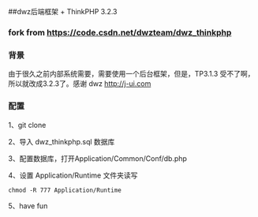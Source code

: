 ##dwz后端框架 + ThinkPHP 3.2.3

### fork from https://code.csdn.net/dwzteam/dwz_thinkphp 

### 背景

由于很久之前内部系统需要，需要使用一个后台框架，但是，TP3.1.3 受不了啊，所以就改成3.2.3了。感谢 dwz http://j-ui.com

### 配置

1、git clone 

2、导入 dwz_thinkphp.sql 数据库

3、配置数据库，打开Application/Common/Conf/db.php 

4、设置 Application/Runtime 文件夹读写

```
chmod -R 777 Application/Runtime
```
5、have fun

